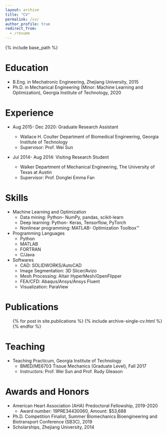 ```yaml
---
layout: archive
title: "CV"
permalink: /cv/
author_profile: true
redirect_from:
  - /resume
---
```


{% include base_path %}

Education
======
* B.Eng. in Mechatronic Engineering, Zhejiang University, 2015
* Ph.D. in Mechanical Engineering (Minor: Machine Learning and Optimization), Georgia Institute of Technology, 2020

Experience
======
* Aug 2015- Dec 2020: Graduate Research Assistant
  * Wallace H. Coulter Department of Biomedical Engineering, Georgia Institute of Technology
  * Supervisor: Prof. Wei Sun

* Jul 2014- Aug 2014: Visiting Research Student
  * Walker Department of Mechanical Engineering, The University of Texas at Austin
  * Supervisor: Prof. Donglei Emma Fan
  
Skills
======
* Machine Learning and Optimization
  * Data mining: Python- NumPy, pandas, scikit-learn
  * Deep learning: Python- Keras, Tensorflow, PyTorch
  * Nonlinear programming: MATLAB- Optimization Toolbox™
* Programming Languages
  * Python
  * MATLAB
  * FORTRAN
  * C/Java
* Softwares
  * CAD: SOLIDWORKS/AutoCAD
  * Image Segmentation: 3D Slicer/Avizo
  * Mesh Processing: Altair HyperMesh/OpenFlipper
  * FEA/CFD: Abaqus/Ansys/Ansys Fluent
  * Visualization: ParaView

Publications
======
  <ul>{% for post in site.publications %}
    {% include archive-single-cv.html %}
  {% endfor %}</ul>
  
Teaching
======
* Teaching Practicum, Georgia Institute of Technology
  * BMED/ME6703 Tissue Mechanics (Graduate Level), Fall 2017
  * Instructors: Prof. Wei Sun and Prof. Rudy Gleason
  
Awards and Honors
======
* American Heart Association (AHA) Predoctoral Fellowship, 2019-2020
  * Award number: 19PRE34430060, Amount: $53,688
* Ph.D. Competition Finalist, Summer Biomechanics Bioengineering and Biotransport Conference (SB3C), 2019
* Scholarships, Zhejiang University, 2014
